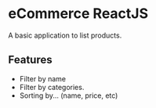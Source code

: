# eCommerce ReactJS
A basic application to list products. 

## Features
- Filter by name
- Filter by categories.
- Sorting by... (name, price, etc)